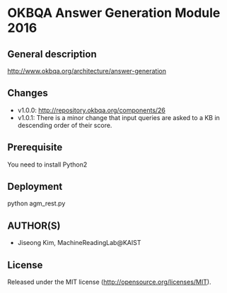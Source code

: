 OKBQA Answer Generation Module 2016
=====================================

General description
-----
http://www.okbqa.org/architecture/answer-generation

Changes
-----
* v1.0.0: http://repository.okbqa.org/components/26
* v1.0.1: There is a minor change that input queries are asked to a KB in descending order of their score.

Prerequisite
-----
You need to install Python2

Deployment
-----
python agm_rest.py

AUTHOR(S)
---------
* Jiseong Kim, MachineReadingLab@KAIST

License
-------
Released under the MIT license (http://opensource.org/licenses/MIT).